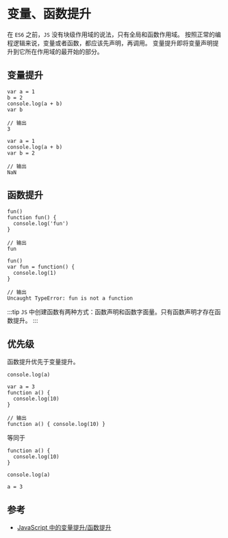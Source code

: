 # 变量、函数提升

在 `ES6` 之前，`JS` 没有块级作用域的说法，只有全局和函数作用域。
按照正常的编程逻辑来说，变量或者函数，都应该先声明，再调用。
变量提升即将变量声明提升到它所在作用域的最开始的部分。

## 变量提升

```
var a = 1
b = 2
console.log(a + b)
var b

// 输出
3
```

```
var a = 1
console.log(a + b)
var b = 2

// 输出
NaN
```

## 函数提升

```
fun()
function fun() {
  console.log('fun')
}

// 输出
fun
```

```
fun()
var fun = function() {
  console.log(1)
}

// 输出
Uncaught TypeError: fun is not a function
```

:::tip
`JS` 中创建函数有两种方式：函数声明和函数字面量。只有函数声明才存在函数提升。
:::

## 优先级

函数提升优先于变量提升。

```
console.log(a)

var a = 3
function a() {
  console.log(10)
}

// 输出
function a() { console.log(10) }
```

等同于

```
function a() {
  console.log(10)
}

console.log(a)

a = 3
```

## 参考

- [JavaScript 中的变量提升/函数提升](https://www.jianshu.com/p/00ab37f35fc5)
  